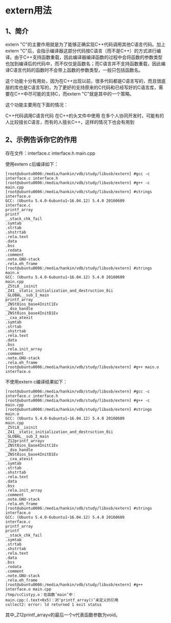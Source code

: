 # extern用法

## 1、简介
extern "C"的主要作用就是为了能够正确实现C++代码调用其他C语言代码。加上extern "C"后，会指示编译器这部分代码按C语言（而不是C++）的方式进行编译。由于C++支持函数重载，因此编译器编译函数的过程中会将函数的参数类型也加到编译后的代码中，而不仅仅是函数名；而C语言并不支持函数重载，因此编译C语言代码的函数时不会带上函数的参数类型，一般只包括函数名。

这个功能十分有用处，因为在C++出现以前，很多代码都是C语言写的，而且很底层的库也是C语言写的，为了更好的支持原来的C代码和已经写好的C语言库，需要在C++中尽可能的支持C，而extern "C"就是其中的一个策略。

这个功能主要用在下面的情况：

C++代码调用C语言代码
在C++的头文件中使用
在多个人协同开发时，可能有的人比较擅长C语言，而有的人擅长C++，这样的情况下也会有用到

## 2、示例告诉你它的作用
存在文件：interface.c interface.h main.cpp

使用extern c后编译如下：
```
[root@ubuntu0006:/media/hankin/vdb/study/libusb/extern] #gcc -c interface.c interface.h
[root@ubuntu0006:/media/hankin/vdb/study/libusb/extern] #g++ -c main.cpp
[root@ubuntu0006:/media/hankin/vdb/study/libusb/extern] #strings interface.o
GCC: (Ubuntu 5.4.0-6ubuntu1~16.04.12) 5.4.0 20160609
interface.c
printf_array
printf
__stack_chk_fail
.symtab
.strtab
.shstrtab
.rela.text
.data
.bss
.rodata
.comment
.note.GNU-stack
.rela.eh_frame
[root@ubuntu0006:/media/hankin/vdb/study/libusb/extern] #strings main.o
GCC: (Ubuntu 5.4.0-6ubuntu1~16.04.12) 5.4.0 20160609
main.cpp
_ZStL8__ioinit
_Z41__static_initialization_and_destruction_0ii
_GLOBAL__sub_I_main
printf_array
_ZNSt8ios_base4InitC1Ev
__dso_handle
_ZNSt8ios_base4InitD1Ev
__cxa_atexit
.symtab
.strtab
.shstrtab
.rela.text
.data
.bss
.rela.init_array
.comment
.note.GNU-stack
.rela.eh_frame
[root@ubuntu0006:/media/hankin/vdb/study/libusb/extern] #g++ main.o interface.o
```

不使用extern c编译结果如下：
```
[root@ubuntu0006:/media/hankin/vdb/study/libusb/extern] #gcc -c interface.c interface.h
[root@ubuntu0006:/media/hankin/vdb/study/libusb/extern] #g++ -c main.cpp
[root@ubuntu0006:/media/hankin/vdb/study/libusb/extern] #strings main.o
GCC: (Ubuntu 5.4.0-6ubuntu1~16.04.12) 5.4.0 20160609
main.cpp
_ZStL8__ioinit
_Z41__static_initialization_and_destruction_0ii
_GLOBAL__sub_I_main
_Z12printf_arrayv
_ZNSt8ios_base4InitC1Ev
__dso_handle
_ZNSt8ios_base4InitD1Ev
__cxa_atexit
.symtab
.strtab
.shstrtab
.rela.text
.data
.bss
.rela.init_array
.comment
.note.GNU-stack
.rela.eh_frame
[root@ubuntu0006:/media/hankin/vdb/study/libusb/extern] #strings interface.o
GCC: (Ubuntu 5.4.0-6ubuntu1~16.04.12) 5.4.0 20160609
interface.c
printf_array
printf
__stack_chk_fail
.symtab
.strtab
.shstrtab
.rela.text
.data
.bss
.rodata
.comment
.note.GNU-stack
.rela.eh_frame
[root@ubuntu0006:/media/hankin/vdb/study/libusb/extern] #g++ interface.o main.cpp
/tmp/ccCistyy.o：在函数‘main’中：
main.cpp:(.text+0x5)：对‘printf_array()’未定义的引用
collect2: error: ld returned 1 exit status
```

其中_Z12printf_arrayv的最后一个v代表函数参数为void。


